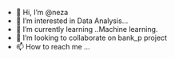 - 👋 Hi, I’m @neza
- 👀 I’m interested in Data Analysis...
- 🌱 I’m currently learning ..Machine learning.
- 💞️ I’m looking to collaborate on bank_p project
- 📫 How to reach me ...

<!---
neza/neza is a ✨ special ✨ repository because its `README.md` (this file) appears on your GitHub profile.
You can click the Preview link to take a look at your changes.
--->
